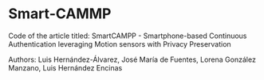 # Smart-CAMMP

Code of the article titled: SmartCAMPP - Smartphone-based Continuous Authentication leveraging Motion sensors with Privacy Preservation

Authors: Luis Hernández-Álvarez, José María de Fuentes, Lorena González Manzano, Luis Hernández Encinas
